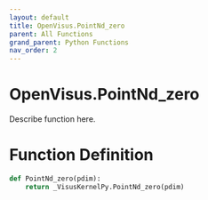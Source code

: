 ```yaml
---
layout: default
title: OpenVisus.PointNd_zero
parent: All Functions
grand_parent: Python Functions
nav_order: 2
---
```


# OpenVisus.PointNd_zero

Describe function here.

# Function Definition

```python
def PointNd_zero(pdim):
    return _VisusKernelPy.PointNd_zero(pdim)
```